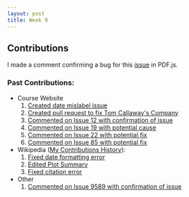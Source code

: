 ```yaml
--- 
layout: post
title: Week 9
---
```


## Contributions
I made a comment confirming a bug for this [issue](https://github.com/mozilla/pdf.js/issues/5499) in PDF.js. 

### Past Contributions:
* Course Website  
  1. [Created date mislabel issue](https://github.com/joannakl/cs480_s18/issues/9)
  2. [Created pull request to fix Tom Callaway's Company](https://github.com/joannakl/cs480_s18/pull/56)
  3. [Commented on Issue 12 with confirmation of issue](https://github.com/joannakl/cs480_s18/issues/12)
  4. [Commented on Issue 19 with potential cause](https://github.com/joannakl/cs480_s18/issues/19)
  5. [Commented on Issue 22 with potential fix](https://github.com/joannakl/cs480_s18/issues/22)
  6. [Commented on Issue 85 with potential fix](https://github.com/joannakl/cs480_s18/issues/85)
* Wikipedia ([My Contributions History](https://en.wikipedia.org/wiki/Special:Contributions/CarrotWater)): 
  1. [Fixed date formatting error](https://en.wikipedia.org/w/index.php?title=Love_Live!_Sunshine!!&oldid=824717197)
  2. [Edited Plot Summary](https://en.wikipedia.org/w/index.php?title=Love_Live!_Sunshine!!&oldid=824967655)
  3. [Fixed citation error](https://en.wikipedia.org/w/index.php?title=Black_Butler&oldid=828709889)
* Other
  1. [Commented on Issue 9589 with confirmation of issue](https://github.com/mozilla/pdf.js/issues/9589)
